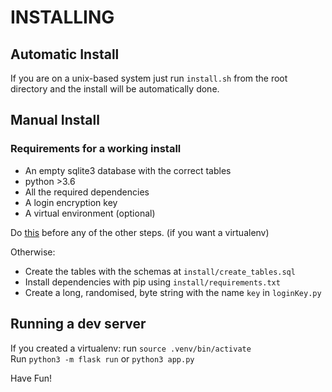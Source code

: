 # INSTALLING

## Automatic Install
If you are on a unix-based system just run `install.sh` from the root directory and the install will be automatically done.


## Manual Install
### Requirements for a working install
  - An empty sqlite3 database with the correct tables
  - python >3.6
  - All the required dependencies
  - A login encryption key
  - A virtual environment (optional)    

Do <a href='https://docs.python.org/3/library/venv.html'>this</a> before any of the other steps. (if you want a virtualenv)

Otherwise: 
- Create the tables with the schemas at `install/create_tables.sql`
- Install dependencies with pip using `install/requirements.txt`
- Create a long, randomised, byte string with the name `key` in `loginKey.py`   

## Running a dev server
If you created a virtualenv: run `source .venv/bin/activate`   
Run `python3 -m flask run` or `python3 app.py`

Have Fun!
